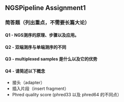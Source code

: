 ## NGSPipeline Assignment1

### 简答题（列出重点，不需要长篇大论）

#### Q1 - NGS测序的原理、步骤以及应用。

#### Q2 - 双端测序与单端测序的不同

#### Q3 - multiplexed samples 是什么以及它的优势

#### Q4 - 请简述以下概念

- 接头（adapter）
- 插入片段（insert fragment）
- Phred quality score (phred33 以及 phred64 的不同点）

